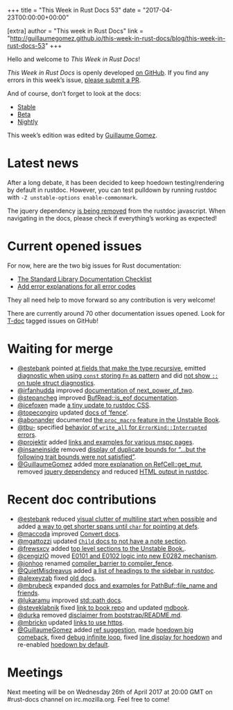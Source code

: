 +++
title = "This Week in Rust Docs 53"
date = "2017-04-23T00:00:00+00:00"

[extra]
author = "This week in Rust Docs"
link = "http://guillaumegomez.github.io/this-week-in-rust-docs/blog/this-week-in-rust-docs-53"
+++
<p>Hello and welcome to <em>This Week in Rust Docs</em>!</p>

<p><em>This Week in Rust Docs</em> is openly developed <a href="https://github.com/GuillaumeGomez/this-week-in-rust-docs">on GitHub</a>.
If you find any errors in this week’s issue, <a href="https://github.com/GuillaumeGomez/this-week-in-rust-docs/pulls">please submit a PR</a>.</p>

<p>And of course, don’t forget to look at the docs:</p>

<ul>
  <li><a href="https://doc.rust-lang.org/">Stable</a></li>
  <li><a href="https://doc.rust-lang.org/beta/">Beta</a></li>
  <li><a href="https://doc.rust-lang.org/nightly/">Nightly</a></li>
</ul>

<p>This week’s edition was edited by <a href="https://github.com/GuillaumeGomez">Guillaume Gomez</a>.</p>

<h1 id="latest-news">Latest news</h1>

<p>After a long debate, it has been decided to keep hoedown testing/rendering by default in rustdoc. However, you can test pulldown by running rustdoc with <code class="highlighter-rouge">-Z unstable-options enable-commonmark</code>.</p>

<p>The jquery dependency <a href="https://github.com/rust-lang/rust/pull/41307">is being removed</a> from the rustdoc javascript. When navigating in the docs, please check if everything’s working as expected!</p>

<h1 id="current-opened-issues">Current opened issues</h1>

<p>For now, here are the two big issues for Rust documentation:</p>

<ul>
  <li><a href="https://github.com/rust-lang/rust/issues/29329">The Standard Library Documentation Checklist</a></li>
  <li><a href="https://github.com/rust-lang/rust/issues/32777">Add error explanations for all error codes</a></li>
</ul>

<p>They all need help to move forward so any contribution is very welcome!</p>

<p>There are currently around 70 other documentation issues opened. Look for <a href="https://github.com/rust-lang/rust/labels/T-doc">T-doc</a> tagged issues on GitHub!</p>

<h1 id="waiting-for-merge">Waiting for merge</h1>

<ul>
  <li><a href="https://github.com/estebank">@estebank</a> pointed <a href="https://github.com/rust-lang/rust/pull/40857">at fields that make the type recursive</a>, emitted <a href="https://github.com/rust-lang/rust/pull/41434">diagnostic when using <code class="highlighter-rouge">const</code> storing <code class="highlighter-rouge">Fn</code> as pattern</a> and did <a href="https://github.com/rust-lang/rust/pull/41433">not show <code class="highlighter-rouge">::</code> on tuple struct diagnostics</a>.</li>
  <li><a href="https://github.com/irfanhudda">@irfanhudda</a> improved <a href="https://github.com/rust-lang/rust/pull/40706">documentation of next_power_of_two</a>.</li>
  <li><a href="https://github.com/stepancheg">@stepancheg</a> improved <a href="https://github.com/rust-lang/rust/pull/40747">BufRead::is_eof documentation</a>.</li>
  <li><a href="https://github.com/icefoxen">@icefoxen</a> made <a href="https://github.com/rust-lang/rust/pull/40719">a tiny update to rustdoc CSS</a>.</li>
  <li><a href="https://github.com/topecongiro">@topecongiro</a> updated <a href="https://github.com/rust-lang/rust/pull/41217">docs of ‘fence’</a>.</li>
  <li><a href="https://github.com/abonander">@abonander</a> documented <a href="https://github.com/rust-lang/rust/pull/41476">the <code class="highlighter-rouge">proc_macro</code> feature in the Unstable Book</a>.</li>
  <li><a href="https://github.com/tbu-">@tbu-</a> specified <a href="https://github.com/rust-lang/rust/pull/41442">behavior of <code class="highlighter-rouge">write_all</code> for <code class="highlighter-rouge">ErrorKind::Interrupted</code> errors</a>.</li>
  <li><a href="https://github.com/projektir">@projektir</a> added <a href="https://github.com/rust-lang/rust/pull/41438">links and examples for various mspc pages</a>.</li>
  <li><a href="https://github.com/insaneinside">@insaneinside</a> removed <a href="https://github.com/rust-lang/rust/pull/41346">display of duplicate bounds for “…but the following trait bounds were not satisfied”</a>.</li>
  <li><a href="https://github.com/GuillaumeGomez">@GuillaumeGomez</a> added <a href="https://github.com/rust-lang/rust/pull/40634">more explanation on RefCell::get_mut</a>, removed <a href="https://github.com/rust-lang/rust/pull/41307">jquery dependency</a> and reduced <a href="https://github.com/rust-lang/rust/pull/41384">HTML output in rustdoc</a>.</li>
</ul>

<h1 id="recent-doc-contributions">Recent doc contributions</h1>

<ul>
  <li><a href="https://github.com/estebank">@estebank</a> reduced <a href="https://github.com/rust-lang/rust/pull/41245">visual clutter of multiline start when possible</a> and added <a href="https://github.com/rust-lang/rust/pull/41214">a way to get shorter spans until <code class="highlighter-rouge">char</code> for pointing at defs</a>.</li>
  <li><a href="https://github.com/maccoda">@maccoda</a> improved <a href="https://github.com/rust-lang/rust/pull/40987">Convert docs</a>.</li>
  <li><a href="https://github.com/mgattozzi">@mgattozzi</a> updated <a href="https://github.com/rust-lang/rust/pull/40812"><code class="highlighter-rouge">Child</code> docs to not have a note section</a>.</li>
  <li><a href="https://github.com/frewsxcv">@frewsxcv</a> added <a href="https://github.com/rust-lang/rust/pull/41295">top level sections to the Unstable Book.</a>.</li>
  <li><a href="https://github.com/cengizIO">@cengizIO</a> moved <a href="https://github.com/rust-lang/rust/pull/41236">E0101 and E0102 logic into new E0282 mechanism</a>.</li>
  <li><a href="https://github.com/jonhoo">@jonhoo</a> renamed <a href="https://github.com/rust-lang/rust/pull/41262">compiler_barrier to compiler_fence</a>.</li>
  <li><a href="https://github.com/QuietMisdreavus">@QuietMisdreavus</a> added <a href="https://github.com/rust-lang/rust/pull/41280">a list of headings to the sidebar in rustdoc</a>.</li>
  <li><a href="https://github.com/alexeyzab">@alexeyzab</a> fixed <a href="https://github.com/rust-lang/rust/pull/41264">old docs</a>.</li>
  <li><a href="https://github.com/mbrubeck">@mbrubeck</a> expanded <a href="https://github.com/rust-lang/rust/pull/41376">docs and examples for PathBuf::file_name and friends</a>.</li>
  <li><a href="https://github.com/lukaramu">@lukaramu</a> improved <a href="https://github.com/rust-lang/rust/pull/41348">std::path docs</a>.</li>
  <li><a href="https://github.com/steveklabnik">@steveklabnik</a> fixed <a href="https://github.com/rust-lang/rust/pull/41365">link to book repo</a> and updated <a href="https://github.com/rust-lang/rust/pull/41374">mdbook</a>.</li>
  <li><a href="https://github.com/durka">@durka</a> removed <a href="https://github.com/rust-lang/rust/pull/41391">disclaimer from bootstrap/README.md</a>.</li>
  <li><a href="https://github.com/mbrickn">@mbrickn</a> updated <a href="https://github.com/rust-lang/rust/pull/41403">links to use https</a>.</li>
  <li><a href="https://github.com/GuillaumeGomez">@GuillaumeGomez</a> added <a href="https://github.com/rust-lang/rust/pull/37658">ref suggestion</a>, made <a href="https://github.com/rust-lang/rust/pull/41290">hoedown big comeback</a>, fixed <a href="https://github.com/rust-lang/rust/pull/41342">debug infinite loop</a>, fixed <a href="https://github.com/rust-lang/rust/pull/41405">line display for hoedown</a> and re-enabled <a href="https://github.com/rust-lang/rust/pull/41431">hoedown by default</a>.</li>
</ul>

<h1 id="meetings">Meetings</h1>

<p>Next meeting will be on Wednesday 26th of April 2017 at 20:00 GMT on #rust-docs channel on irc.mozilla.org. Feel free to come!</p>